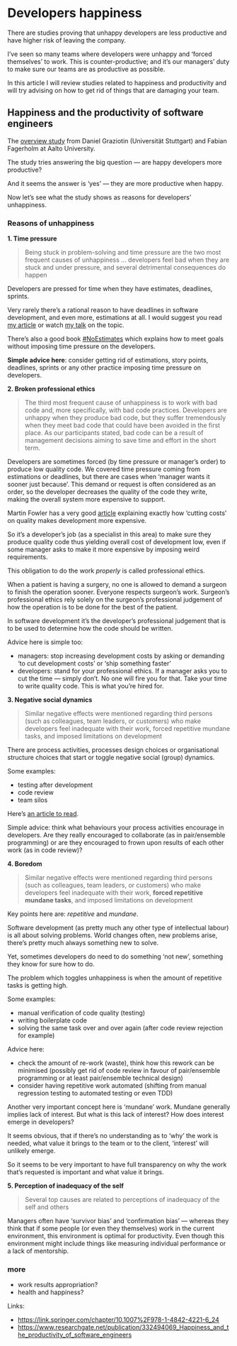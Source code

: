 # Developers happiness

There are studies proving that unhappy developers are less productive and have higher risk of leaving the company.

I’ve seen so many teams where developers were unhappy and ‘forced themselves’ to work. This is counter-productive; and it’s our managers’ duty to make sure our teams are as productive as possible.

In this article I will review studies related to happiness and productivity and will try advising on how to get rid of things that are damaging your team.

## Happiness and the productivity of software engineers

The [overview study](https://www.researchgate.net/publication/332494069_Happiness_and_the_productivity_of_software_engineers) from Daniel Graziotin (Universität Stuttgart) and Fabian Fagerholm at Aalto University.

The study tries answering the big question — are happy developers more productive?

And it seems the answer is ‘yes’ — they are more productive when happy.

Now let’s see what the study shows as reasons for developers’ unhappiness.

### Reasons of unhappiness

**1. Time pressure**

> Being stuck in problem-solving and time pressure are the two most frequent causes of unhappiness
> ...
> developers feel bad when they are stuck and under pressure, and several detrimental consequences do happen

Developers are pressed for time when they have estimates, deadlines, sprints.

Very rarely there’s a rational reason to have deadlines in software development, and even more, estimations at all. I would suggest you read [my article](estimations_en.md) or watch [my talk](https://www.youtube.com/watch?v=tqoJOEjeAEw) on the topic.

There’s also a good book [#NoEstimates](http://noestimatesbook.com) which explains how to meet goals without imposing time pressure on the developers.

**Simple advice here**: consider getting rid of estimations, story points, deadlines, sprints or any other practice imposing time pressure on developers.

**2. Broken professional ethics**

> The third most frequent cause of unhappiness is to work with bad code and, more specifically, with bad code practices. Developers are unhappy when they produce bad code, but they suffer tremendously when they meet bad code that could have been avoided in the first place. As our participants stated, bad code can be a result of management decisions aiming to save time and effort in the short term.

Developers are sometimes forced (by time pressure or manager’s order) to produce low quality code. We covered time pressure coming from estimations or deadlines, but there are cases when ‘manager wants it sooner just because’. This demand or request is often considered as an order, so the developer decreases the quality of the code they write, making the overall system more expensive to support.

Martin Fowler has a very good [article](https://martinfowler.com/articles/is-quality-worth-cost.html) explaining exactly how ‘cutting costs’ on quality makes development more expensive.

So it’s a developer’s job (as a specialist in this area) to make sure they produce quality code thus yielding overall cost of development low, even if some manager asks to make it more expensive by imposing weird requirements.

This obligation to do the work _properly_ is called professional ethics.

When a patient is having a surgery, no one is allowed to demand a surgeon to finish the operation sooner. Everyone respects surgeon’s work. Surgeon’s professional ethics rely solely on the surgeon’s professional judgement of how the operation is to be done for the best of the patient.

In software development it’s the developer’s professional judgement that is to be used to determine how the code should be written.

Advice here is simple too:
- managers: stop increasing development costs by asking or demanding ‘to cut development costs’ or ‘ship something faster’
- developers: stand for your professional ethics. If a manager asks you to cut the time — simply don’t. No one will fire you for that. Take your time to write quality code. This is what you’re hired for.

**3. Negative social dynamics**

> Similar negative effects were mentioned regarding third persons (such as colleagues, team leaders, or customers) who make developers feel inadequate with their work, forced repetitive mundane tasks, and imposed limitations on development

There are process activities, processes design choices or organisational structure choices that start or toggle negative social (group) dynamics.

Some examples:
- testing after development
- code review
- team silos

Here’s [an article to read](https://hackernoon.com/code-review-its-bad-expensive-and-ineffective-in-most-cases).

Simple advice: think what behaviours your process activities encourage in developers. Are they really encouraged to collaborate (as in pair/ensemble programming) or are they encouraged to frown upon results of each other work (as in code review)?

**4. Boredom**

> Similar negative effects were mentioned regarding third persons (such as colleagues, team leaders, or customers) who make developers feel inadequate with their work, **forced repetitive mundane tasks**, and imposed limitations on development

Key points here are: _repetitive_ and _mundane_.

Software development (as pretty much any other type of intellectual labour) is all about solving problems. World changes often, new problems arise, there’s pretty much always something new to solve.

Yet, sometimes developers do need to do something ‘not new’, something they know for sure how to do.

The problem which toggles unhappiness is when the amount of repetitive tasks is getting high.

Some examples:
- manual verification of code quality (testing)
- writing boilerplate code
- solving the same task over and over again (after code review rejection for example)

Advice here:
- check the amount of re-work (waste), think how this rework can be minimised (possibly get rid of code review in favour of pair/ensemble programming or at least pair/ensemble technical design)
- consider having repetitive work automated (shifting from manual regression testing to automated testing or even TDD)

Another very important concept here is ‘mundane’ work. Mundane generally implies lack of interest. But what is this lack of interest? How does interest emerge in developers?

It seems obvious, that if there’s no understanding as to ‘why’ the work is needed, what value it brings to the team or to the client, ‘interest’ will unlikely emerge.

So it seems to be very important to have full transparency on why the work that’s requested is important and what value it brings.

**5. Perception of inadequacy of the self**

> Several top causes are related to perceptions of inadequacy of the self and others

Managers often have ‘survivor bias’ and ‘confirmation bias’ — whereas they think that if some people (or even they themselves) work in the current environment, this environment is optimal for productivity. Even though this environment might include things like measuring individual performance or a lack of mentorship.



### more

- work results appropriation?
- health and happiness?

Links:
- https://link.springer.com/chapter/10.1007%2F978-1-4842-4221-6_24
- https://www.researchgate.net/publication/332494069_Happiness_and_the_productivity_of_software_engineers





